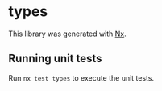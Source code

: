 # types

This library was generated with [Nx](https://nx.dev).

## Running unit tests

Run `nx test types` to execute the unit tests.
